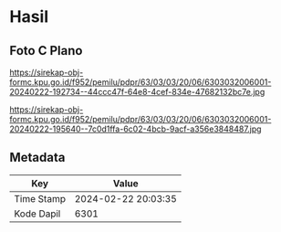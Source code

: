 # Hasil

## Foto C Plano

https://sirekap-obj-formc.kpu.go.id/f952/pemilu/pdpr/63/03/03/20/06/6303032006001-20240222-192734--44ccc47f-64e8-4cef-834e-47682132bc7e.jpg

https://sirekap-obj-formc.kpu.go.id/f952/pemilu/pdpr/63/03/03/20/06/6303032006001-20240222-195640--7c0d1ffa-6c02-4bcb-9acf-a356e3848487.jpg


## Metadata

| Key        | Value               |
| ---------- | ------------------- |
| Time Stamp | 2024-02-22 20:03:35 |
| Kode Dapil | 6301                |



